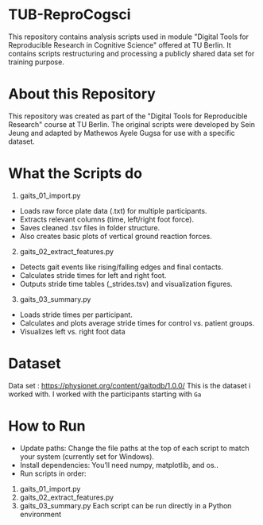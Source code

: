 # TUB-ReproCogsci
This repository contains analysis scripts used in module "Digital Tools for Reproducible Research in Cognitive Science" offered at TU Berlin.
It contains scripts restructuring and processing a publicly shared data set for training purpose.

# About this Repository
This repository was created as part of the "Digital Tools for Reproducible Research" course at TU Berlin.
The original scripts were developed by Sein Jeung and adapted by Mathewos Ayele Gugsa for use with a specific dataset.

# What the Scripts do
1. gaits_01_import.py
- Loads raw force plate data (.txt) for multiple participants.
- Extracts relevant columns (time, left/right foot force).
- Saves cleaned .tsv files in folder structure.
- Also creates basic plots of vertical ground reaction forces.

2. gaits_02_extract_features.py
- Detects gait events like rising/falling edges and final contacts.
- Calculates stride times for left and right foot.
- Outputs stride time tables (_strides.tsv) and visualization figures.

3. gaits_03_summary.py
- Loads stride times per participant.
- Calculates and plots average stride times for control vs. patient groups.
- Visualizes left vs. right foot data

# Dataset 
Data set : https://physionet.org/content/gaitpdb/1.0.0/
This is the dataset i worked with. I worked with the participants starting with `Ga`

# How to Run
- Update paths: Change the file paths at the top of each script to match your system (currently set for Windows).
- Install dependencies:
You’ll need numpy, matplotlib, and os..
- Run scripts in order:
1. gaits_01_import.py
2. gaits_02_extract_features.py
3. gaits_03_summary.py
Each script can be run directly in a Python environment 
